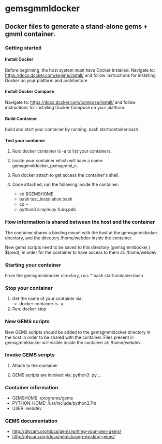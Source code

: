 # gemsgmmldocker
## Docker files to generate a stand-alone gems + gmml container.

### Getting started

#### Install Docker
Before beginning, the host system must have Docker installed. Navigate to: https://docs.docker.com/engine/install/
and follow instructions for installing Docker on your platform and architecture

#### Install Docker Compose
Navigate to: https://docs.docker.com/compose/install/ and follow instructions for installing Docker Compose on your
platform.

#### Build Container
build and start your container by running: 
    bash startcontainer.bash

#### Test your container
1) Run:
    docker container ls -a
to list your containers.

2) locate your container which will have a name: gemsgmmldocker_gemsgmml_n.

3) Run docker attach <containername> to get access the container's shell.

4) Once attached, run the following inside the container:
    * cd $GEMSHOME
    * bash test_installation.bash
    * cd ~
    * python3 simple.py 1ubq.pdb

### How information is shared between the host and the container
The container shares a binding mount with the host at the gemsgmmldocker directory, and the directory /home/webdev inside the container.

New gems scripts need to be saved to this directory (gemsgmmldocker,) $(pwd), in order for the container to have access to them at: /home/webdev

### Starting your container
From the gemsgmmldocker directory, run:
    * bash startcontainer.bash
    
### Stop your container
1) Get the name of your container via: 
    * docker container ls -a
2) Run:
    docker stop <containername>

### New GEMS scripts
New GEMS scripts should be added to the gemsgmmldocker directory in the host in order to be shared with the container. Files present in gemsgmmldocker will visible inside the
container at: /home/webdev

### Invoke GEMS scripts
1) Attach to the container

2) GEMS scripts are invoked via:
    python3 <gemsscript>.py <arg1> ...

### Container information
* GEMSHOME: /programs/gems
* PYTHON_HOME: /usr/include/python3.7m
* USER: webdev

### GEMS documentation
* http://glycam.org/docs/gems/writing-your-own-gems/
* http://glycam.org/docs/gems/using-existing-gems/
